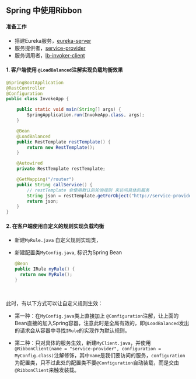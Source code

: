 ## Spring 中使用Ribbon

#### 准备工作

* 搭建Eureka服务，[eureka-server](./eureka-server)
* 服务提供者，[service-provider](./service-provider-108)
* 服务调用者，[lb-invoker-client](./lb-invoker-client-108)

#### 1. 客户端使用 `@LoadBalanced`注解实现负载均衡效果

```java
@SpringBootApplication
@RestController
@Configuration
public class InvokeApp {

    public static void main(String[] args) {
        SpringApplication.run(InvokeApp.class, args);
    }

    @Bean
    @LoadBalanced
    public RestTemplate restTemplate() {
        return new RestTemplate();
    }

    @Autowired
    private RestTemplate restTemplate;

    @GetMapping("/router")
    public String callService() {
        // restTemplate 会使用默认的轮询规则 来访问具体的服务
        String json = restTemplate.getForObject("http://service-provider/user", String.class);
        return json;
    }
}
```

#### 2. 在客户端使用自定义的规则实现负载均衡

* 新建`MyRule.java` 自定义规则实现类，

* 新建配置类`MyConfig.java`,  标识为Spring Bean

  ```java
  @Bean
  public IRule myRule() {
    return new MyRule();
  }
  ```

  ​

此时，有以下方式可以让自定义规则生效：

* 第一种：在`MyConfig.java`类上直接加上 `@Configuration`注解，让上面的Bean直接的加入Spring容器，注意此时是全局有效的，即`@LoadBalanced`发出的请求会从容器中寻找`IRule`的实现作为默认规则。


* 第二种：只对具体的服务生效，新建`MyClient.java`，并使用`@RibbonClient(name = "service-provider", configuration = MyConfig.class)`注解修饰，其中`name`是我们要访问的服务，`configuration`为配置类，只不过此处的配置类不要`@Configuration`自动装载，而是交由`@RibbonClient`来触发装载。